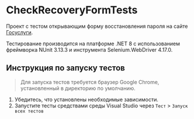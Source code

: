 # CheckRecoveryFormTests
Проект с тестом открывающим форму восстановления пароля на сайте [Госуслуги](https://www.gosuslugi.ru/).

Тестирование производится на платформе .NET 8 с использованием фреймворка NUnit 3.13.3 и инструмента Selenium.WebDriver 4.17.0.

## Инструкция по запуску тестов
> Для запуска тестов требуется браузер Google Chrome, установленный в директорию по умолчанию.

1. Убедитесь, что установлены необходимые зависимости.
2. Запустите тесты средствами среды Visual Studio через `Тест` > `Запуск всех тестов`
